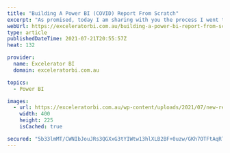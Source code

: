 ```yaml
---
title: "Building A Power BI (COVID) Report From Scratch"
excerpt: "As promised, today I am sharing with you the process I went through to build the COVID report I shared in my last article. One of the best ways to learn and improve your Power BI skills is to practice. The best way to practice is to find something you [...]Read More »"
webUrl: https://exceleratorbi.com.au/building-a-power-bi-report-from-scratch/
type: article
publishedDateTime: 2021-07-21T20:55:57Z
heat: 132

provider:
  name: Excelerator BI
  domain: exceleratorbi.com.au

topics:
  - Power BI

images:
  - url: https://exceleratorbi.com.au/wp-content/uploads/2021/07/new-report-from-scratch.png
    width: 400
    height: 225
    isCached: true

secured: "5b33lmMT/CWNIbJouJRs3QGXxG3tYIWtw13hlXLB2BF+0uzw/GKh7OTFtAqRTK01Tsl/KsT6BxzZf/z5FHKRhxPMJ7H2W60/7s+jPTWLAzOS545FMQzbnxRElxYUOnLLCoAYiCvyDw42IIiDa/QV5BWtSgZ5eRt+yr7ZAZ4NDdaVjY71wDs0t4Kq6Fpc9b86VbDuqqEUtluCnVTrod28nO+KNYihX6WdTM9IhiwAAEJrJeayNDu+N3V6lzPlviCI5ur6mopxwfi3q4gNER+8Ja4WZOCX0IjwMSBKyVPg5vMiAIXR3HSK31r4zHczHteGW1w2nSbt/WqNczHH8LnDqtVLoLjrdSMvZ1cn61LpPzM=;FRCiaTH8rueNTtYAzCmNow=="
---
```


